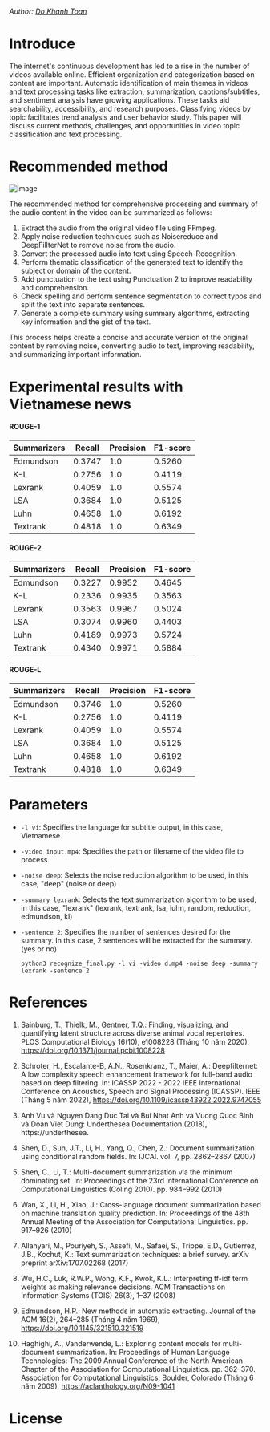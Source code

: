 
<h6 align="left">Author: <a href="https://github.com/toandokhanh">Do Khanh Toan<a/> </h6>
  
# Introduce

The internet's continuous development has led to a rise in the number of videos available online. Efficient organization and categorization based on content are important. Automatic identification of main themes in videos and text processing tasks like extraction, summarization, captions/subtitles, and sentiment analysis have growing applications. These tasks aid searchability, accessibility, and research purposes. Classifying videos by topic facilitates trend analysis and user behavior study. This paper will discuss current methods, challenges, and opportunities in video topic classification and text processing.

# Recommended method
![image](https://github.com/toandokhanh/Text-BasedVideoSummarizer/assets/98395447/441a6f9e-ad57-4f9e-8e7a-285252c108f2)

The recommended method for comprehensive processing and summary of the audio content in the video can be summarized as follows:
1. Extract the audio from the original video file using FFmpeg.
2. Apply noise reduction techniques such as Noisereduce and DeepFillterNet to remove noise from the audio.
3. Convert the processed audio into text using Speech-Recognition.
4. Perform thematic classification of the generated text to identify the subject or domain of the content.
5. Add punctuation to the text using Punctuation 2 to improve readability and comprehension.
6. Check spelling and perform sentence segmentation to correct typos and split the text into separate sentences.
7. Generate a complete summary using summary algorithms, extracting key information and the gist of the text.

This process helps create a concise and accurate version of the original content by removing noise, converting audio to text, improving readability, and summarizing important information.

# Experimental results with Vietnamese news
#### ROUGE-1
| Summarizers | Recall  | Precision | F1-score |
|------------|---------|-----------|----------|
| Edmundson  | 0.3747  | 1.0       | 0.5260   |
| K-L        | 0.2756  | 1.0       | 0.4119   |
| Lexrank    | 0.4059  | 1.0       | 0.5574   |
| LSA        | 0.3684  | 1.0       | 0.5125   |
| Luhn       | 0.4658  | 1.0       | 0.6192   |
| Textrank   | 0.4818  | 1.0       | 0.6349   |
#### ROUGE-2
| Summarizers | Recall  | Precision | F1-score |
|------------|---------|-----------|----------|
| Edmundson  | 0.3227  | 0.9952    | 0.4645   |
| K-L        | 0.2336  | 0.9935    | 0.3563   |
| Lexrank    | 0.3563  | 0.9967    | 0.5024   |
| LSA        | 0.3074  | 0.9960    | 0.4403   |
| Luhn       | 0.4189  | 0.9973    | 0.5724   |
| Textrank   | 0.4340  | 0.9971    | 0.5884   |
#### ROUGE-L
| Summarizers | Recall  | Precision | F1-score |
|------------|---------|-----------|----------|
| Edmundson  | 0.3746  | 1.0       | 0.5260   |
| K-L        | 0.2756  | 1.0       | 0.4119   |
| Lexrank    | 0.4059  | 1.0       | 0.5574   |
| LSA        | 0.3684  | 1.0       | 0.5125   |
| Luhn       | 0.4658  | 1.0       | 0.6192   |
| Textrank   | 0.4818  | 1.0       | 0.6349   |

# Parameters
- `-l vi`: Specifies the language for subtitle output, in this case, Vietnamese.
- `-video input.mp4`: Specifies the path or filename of the video file to process.
- `-noise deep`: Selects the noise reduction algorithm to be used, in this case, "deep" (noise or deep)
- `-summary lexrank`: Selects the text summarization algorithm to be used, in this case, "lexrank" (lexrank, textrank, lsa, luhn, random, reduction, edmundson, kl)
- `-sentence 2`: Specifies the number of sentences desired for the summary. In this case, 2 sentences will be extracted for the summary. (yes or no)

      python3 recognize_final.py -l vi -video d.mp4 -noise deep -summary lexrank -sentence 2

# References

1. Sainburg, T., Thielk, M., Gentner, T.Q.: Finding, visualizing, and quantifying
   latent structure across diverse animal vocal repertoires. PLOS Computational
   Biology 16(10), e1008228 (Tháng 10 năm 2020), https://doi.org/10.1371/journal.pcbi.1008228

2. Schroter, H., Escalante-B, A.N., Rosenkranz, T., Maier, A.: Deepfilternet: A low
   complexity speech enhancement framework for full-band audio based on deep filtering.
   In: ICASSP 2022 - 2022 IEEE International Conference on Acoustics, Speech and
   Signal Processing (ICASSP). IEEE (Tháng 5 năm 2022), https://doi.org/10.1109/icassp43922.2022.9747055

3. Anh Vu và Nguyen Dang Duc Tai và Bui Nhat Anh và Vuong Quoc Binh và Doan Viet Dung:
   Underthesea Documentation (2018), https://underthesea.

4. Shen, D., Sun, J.T., Li, H., Yang, Q., Chen, Z.: Document summarization using
   conditional random fields. In: IJCAI. vol. 7, pp. 2862–2867 (2007)

5. Shen, C., Li, T.: Multi-document summarization via the minimum dominating set.
   In: Proceedings of the 23rd International Conference on Computational Linguistics
   (Coling 2010). pp. 984–992 (2010)

6. Wan, X., Li, H., Xiao, J.: Cross-language document summarization based on machine
   translation quality prediction. In: Proceedings of the 48th Annual Meeting of the
   Association for Computational Linguistics. pp. 917–926 (2010)

7. Allahyari, M., Pouriyeh, S., Assefi, M., Safaei, S., Trippe, E.D., Gutierrez, J.B., Kochut, K.:
   Text summarization techniques: a brief survey. arXiv preprint arXiv:1707.02268 (2017)

8. Wu, H.C., Luk, R.W.P., Wong, K.F., Kwok, K.L.: Interpreting tf-idf term weights as
   making relevance decisions. ACM Transactions on Information Systems (TOIS) 26(3), 1–37 (2008)

9. Edmundson, H.P.: New methods in automatic extracting. Journal of the ACM 16(2), 264–285
   (Tháng 4 năm 1969), https://doi.org/10.1145/321510.321519

10. Haghighi, A., Vanderwende, L.: Exploring content models for multi-document summarization.
    In: Proceedings of Human Language Technologies: The 2009 Annual Conference of the
    North American Chapter of the Association for Computational Linguistics. pp. 362–370.
    Association for Computational Linguistics, Boulder, Colorado (Tháng 6 năm 2009),
    https://aclanthology.org/N09-1041


# License
